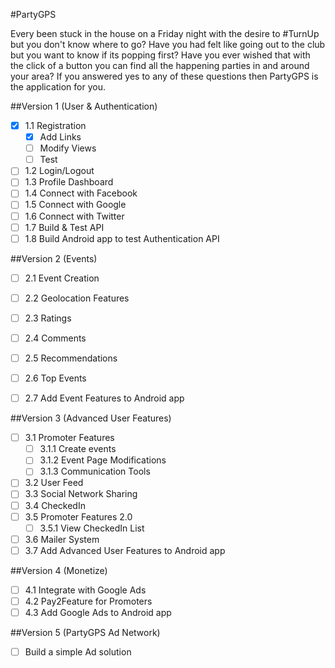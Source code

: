#PartyGPS

Every been stuck in the house on a Friday night with the desire to #TurnUp but you don't know where to go? Have you had felt like going out to the club but you want to know if its popping first? Have you ever wished that with the click of a button you can find all the happening parties in and around your area? If you answered yes to any of these questions then PartyGPS is the application for you.

##Version 1 (User & Authentication)
- [x] 1.1 Registration
	- [x] Add Links
	- [ ] Modify Views
	- [ ] Test
- [ ] 1.2 Login/Logout
- [ ] 1.3 Profile Dashboard
- [ ] 1.4 Connect with Facebook
- [ ] 1.5 Connect with Google
- [ ] 1.6 Connect with Twitter
- [ ] 1.7 Build & Test API
- [ ] 1.8 Build Android app to test Authentication API

##Version 2 (Events)
- [ ] 2.1 Event Creation
- [ ] 2.2 Geolocation Features
- [ ] 2.3 Ratings
- [ ] 2.4 Comments
- [ ] 2.5 Recommendations
- [ ] 2.6 Top Events
- [ ] 2.7 Add Event Features to Android app


##Version 3 (Advanced User Features)
- [ ] 3.1 Promoter Features
	- [ ] 3.1.1 Create events
	- [ ] 3.1.2 Event Page Modifications
	- [ ] 3.1.3 Communication Tools
- [ ] 3.2 User Feed
- [ ] 3.3 Social Network Sharing
- [ ] 3.4 CheckedIn
- [ ] 3.5 Promoter Features 2.0
	- [ ] 3.5.1 View CheckedIn List
- [ ] 3.6 Mailer System
- [ ] 3.7 Add Advanced User Features to Android app

##Version 4 (Monetize)
- [ ] 4.1 Integrate with Google Ads
- [ ] 4.2 Pay2Feature for Promoters
- [ ] 4.3 Add Google Ads to Android app

##Version 5 (PartyGPS Ad Network)
- [ ] Build a simple Ad solution


 